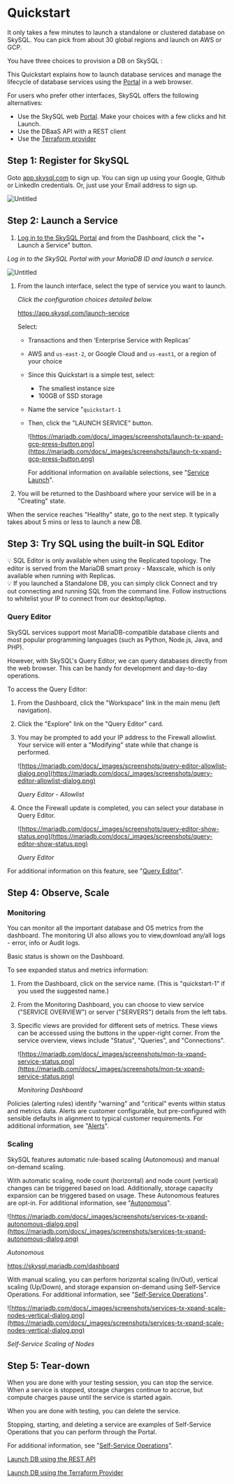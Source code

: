 # Quickstart

It only takes a few minutes to launch a standalone or clustered database on SkySQL. You can pick from about 30 global regions and launch on AWS or GCP. 

You have three choices to provision a DB on SkySQL :

This Quickstart explains how to launch database services and manage the lifecycle of database services using the [Portal](https://mariadb.com/docs/skysql-dbaas/working/nr-portal/) in a web browser.

For users who prefer other interfaces, SkySQL offers the following alternatives:

- Use the SkySQL web [Portal](Portal%20features%20a48bd73b584b4a9db9b84ca94f958adc.md). Make your choices with a few clicks and hit Launch.
- Use the DBaaS API with a REST client
- Use the [Terraform provider](https://mariadb.com/docs/skysql-dbaas/nr-quickstart/terraform-launch-walkthrough/)

## Step 1: Register for SkySQL

Goto [app.skysql.com](http://skysql.mariadb.com) to sign up. You can sign up using your Google, Github or LinkedIn credentials. Or, just use your Email address to sign up. 

![Untitled](Untitled.png)

## Step 2: Launch a Service

1. [Log in to the SkySQL Portal](https://skysql.mariadb.com/) and from the Dashboard, click the "+ Launch a Service" button.

*Log in to the SkySQL Portal with your MariaDB ID and launch a service.*

![Untitled](Untitled%201.png)

1. From the launch interface, select the type of service you want to launch.
    
    *Click the configuration choices detailed below.*
    
    https://app.skysql.com/launch-service
    
    Select:
    
    - Transactions and then ‘Enterprise Service with Replicas’
    - AWS and `us-east-2`, or Google Cloud and `us-east1`, or a region of your choice
    - Since this Quickstart is a simple test, select:
        - The smallest instance size
        - 100GB of SSD storage
    - Name the service "`quickstart-1`
    - Then, click the "LAUNCH SERVICE" button.
        
        ![https://mariadb.com/docs/_images/screenshots/launch-tx-xpand-gcp-press-button.png](https://mariadb.com/docs/_images/screenshots/launch-tx-xpand-gcp-press-button.png)
        
        For additional information on available selections, see "[Service Launch](https://mariadb.com/docs/skysql-dbaas/service-management/nr-launch/)".
        
2. You will be returned to the Dashboard where your service will be in a "Creating" state. 

When the service reaches "Healthy" state, go to the next step. It typically takes about 5 mins or less to launch a new DB. 

## Step 3: Try SQL using the built-in SQL Editor

<aside>
💡 SQL Editor is only available when using the Replicated topology. The editor is served from the MariaDB smart proxy - Maxscale, which is only available when running with Replicas.

</aside>

<aside>
💡 If you launched a Standalone DB, you can simply click Connect and try out connecting and running SQL from the command line. Follow instructions to whitelist your IP to connect from our desktop/laptop.

</aside>

### Query Editor

SkySQL services support most MariaDB-compatible database clients and most popular programming languages (such as Python, Node.js, Java, and PHP).

However, with SkySQL's Query Editor, we can query databases directly from the web browser. This can be handy for development and day-to-day operations.

To access the Query Editor:

1. From the Dashboard, click the "Workspace" link in the main menu (left navigation).
2. Click the "Explore" link on the "Query Editor" card.
3. You may be prompted to add your IP address to the Firewall allowlist. Your service will enter a "Modifying" state while that change is performed.
    
    ![https://mariadb.com/docs/_images/screenshots/query-editor-allowlist-dialog.png](https://mariadb.com/docs/_images/screenshots/query-editor-allowlist-dialog.png)
    
    *Query Editor - Allowlist*
    
4. Once the Firewall update is completed, you can select your database in Query Editor.
    
    ![https://mariadb.com/docs/_images/screenshots/query-editor-show-status.png](https://mariadb.com/docs/_images/screenshots/query-editor-show-status.png)
    
    *Query Editor*
    

For additional information on this feature, see "[Query Editor](https://mariadb.com/docs/skysql-dbaas/connect/nr-query-editor/)".

## Step 4: Observe, Scale

### Monitoring

You can monitor all the important database and OS metrics from the dashboard. The monitoring UI also allows you to view,download any/all logs - error, info or Audit logs. 

Basic status is shown on the Dashboard.

To see expanded status and metrics information:

1. From the Dashboard, click on the service name. (This is "quickstart-1" if you used the suggested name.)
2. From the Monitoring Dashboard, you can choose to view service ("SERVICE OVERVIEW") or server ("SERVERS") details from the left tabs.
3. Specific views are provided for different sets of metrics. These views can be accessed using the buttons in the upper-right corner. From the service overview, views include "Status", "Queries", and "Connections".
    
    ![https://mariadb.com/docs/_images/screenshots/mon-tx-xpand-service-status.png](https://mariadb.com/docs/_images/screenshots/mon-tx-xpand-service-status.png)
    
    *Monitoring Dashboard*
    

Policies (alerting rules) identify "warning" and "critical" events within status and metrics data. Alerts are customer configurable, but pre-configured with sensible defaults in alignment to typical customer requirements. For additional information, see "[Alerts](https://mariadb.com/docs/skysql-dbaas/service-management/nr-alerts/)".

### Scaling

SkySQL features automatic rule-based scaling (Autonomous) and manual on-demand scaling.

With automatic scaling, node count (horizontal) and node count (vertical) changes can be triggered based on load. Additionally, storage capacity expansion can be triggered based on usage. These Autonomous features are opt-in. For additional information, see "[Autonomous](https://mariadb.com/docs/skysql-dbaas/service-management/nr-autonomous/)".

![https://mariadb.com/docs/_images/screenshots/services-tx-xpand-autonomous-dialog.png](https://mariadb.com/docs/_images/screenshots/services-tx-xpand-autonomous-dialog.png)

*Autonomous*

https://skysql.mariadb.com/dashboard

With manual scaling, you can perform horizontal scaling (In/Out), vertical scaling (Up/Down), and storage expansion on-demand using Self-Service Operations. For additional information, see "[Self-Service Operations](https://mariadb.com/docs/skysql-dbaas/service-management/nr-self-service/)".

![https://mariadb.com/docs/_images/screenshots/services-tx-xpand-scale-nodes-vertical-dialog.png](https://mariadb.com/docs/_images/screenshots/services-tx-xpand-scale-nodes-vertical-dialog.png)

*Self-Service Scaling of Nodes*

## Step 5: Tear-down

When you are done with your testing session, you can stop the service. When a service is stopped, storage charges continue to accrue, but compute charges pause until the service is started again.

When you are done with testing, you can delete the service.

Stopping, starting, and deleting a service are examples of Self-Service Operations that you can perform through the Portal.

For additional information, see "[Self-Service Operations](https://mariadb.com/docs/skysql-dbaas/service-management/nr-self-service/)".

[Launch DB using the REST API](Quickstart%20da3c5848d30348b1815026b2d24219a6/Launch%20DB%20using%20the%20REST%20API%20cf85a5036a454ee987bb392df694dfc3.md)

[Launch DB using the Terraform Provider](Quickstart%20da3c5848d30348b1815026b2d24219a6/Launch%20DB%20using%20the%20Terraform%20Provider%20ae9f036b2d7c43b3a6e162bcdd4b4c97.md)